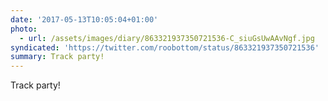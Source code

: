 ```yaml
---
date: '2017-05-13T10:05:04+01:00'
photo:
  - url: /assets/images/diary/863321937350721536-C_siuGsUwAAvNgf.jpg
syndicated: 'https://twitter.com/roobottom/status/863321937350721536'
summary: Track party!
---
```

Track party! 
